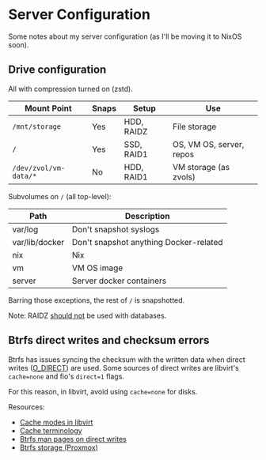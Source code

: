 # Server Configuration

Some notes about my server configuration (as I'll be moving it to NixOS soon).

## Drive configuration

All with compression turned on (zstd).

| Mount Point           | Snaps | Setup      | Use                      |
| --------------------- | ----- | ---------- | ------------------------ |
| `/mnt/storage`        | Yes   | HDD, RAIDZ | File storage             |
| `/`                   | Yes   | SSD, RAID1 | OS, VM OS, server, repos |
| `/dev/zvol/vm-data/*` | No    | HDD, RAID1 | VM storage (as zvols)    |

Subvolumes on `/` (all top-level):

| Path           | Description                            |
| -------------- | -------------------------------------- |
| var/log        | Don't snapshot syslogs                 |
| var/lib/docker | Don't snapshot anything Docker-related |
| nix            | Nix                                    |
| vm             | VM OS image                            |
| server         | Server docker containers               |

Barring those exceptions, the rest of `/` is snapshotted.

Note: RAIDZ [should not][raidz-database] be used with databases.

## Btrfs direct writes and checksum errors

Btrfs has issues syncing the checksum with the written data when direct writes ([O_DIRECT]) are used. Some sources of direct writes are libvirt's `cache=none` and fio's `direct=1` flags.

For this reason, in libvirt, avoid using `cache=none` for disks.

Resources:

- [Cache modes in libvirt]
- [Cache terminology]
- [Btrfs man pages on direct writes][btrfs-checksum]
- [Btrfs storage (Proxmox)][proxmox-btrfs]

[O_DIRECT]: https://man7.org/linux/man-pages/man2/open.2.html
[btrfs-checksum]: https://btrfs.readthedocs.io/en/latest/btrfs-man5.html#checksum-algorithms
[proxmox-btrfs]: https://pve.proxmox.com/wiki/Storage:_BTRFS
[raidz-database]: https://old.reddit.com/r/zfs/comments/shwtbm/deleted_by_user/hvda4wk/
[Cache modes in libvirt]: https://pve.proxmox.com/wiki/Performance_Tweaks#Disk_Cache
[Cache terminology]: https://forum.huawei.com/enterprise/intl/en/thread/differences-between-disk-cache-write-through-and-write-back/667215004455288832?blogId=667215004455288832
